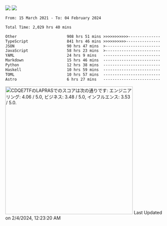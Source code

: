 <div>
  <img src="https://github-readme-stats.vercel.app/api?username=naporin0624&count_private=true&show_icons=true" />
  <img src="https://github-readme-stats.vercel.app/api/top-langs/?username=naporin0624&layout=compact&hide=css" />
  <!--START_SECTION:waka-->

```txt
From: 15 March 2021 - To: 04 February 2024

Total Time: 2,029 hrs 40 mins

Other                      908 hrs 51 mins >>>>>>>>>>>--------------   44.78 %
TypeScript                 841 hrs 46 mins >>>>>>>>>>---------------   41.47 %
JSON                       90 hrs 47 mins  >------------------------   04.47 %
JavaScript                 58 hrs 23 mins  >------------------------   02.88 %
YAML                       24 hrs 9 mins   -------------------------   01.19 %
Markdown                   15 hrs 46 mins  -------------------------   00.78 %
Python                     12 hrs 38 mins  -------------------------   00.62 %
Haskell                    10 hrs 59 mins  -------------------------   00.54 %
TOML                       10 hrs 57 mins  -------------------------   00.54 %
Astro                      6 hrs 27 mins   -------------------------   00.32 %
```

<!--END_SECTION:waka-->
  
  <!--START_SECTION:lapras-card-->
<p ><a href="https://lapras.com/public/CDQE7TF" target="_blank" rel="noopener noreferrer"><img alt="CDQE7TFのLAPRASでのスコアは次の通りです: エンジニアリング: 4.06 / 5.0, ビジネス: 3.48 / 5.0, インフルエンス: 3.53 / 5.0." src="https://lapras-card-generator.vercel.app/api/svg?e=4.06&b=3.48&i=3.53&b1=%23232323&b2=%236d6d6d&i1=%23212121&i2=%23818181&l=ja" width="400" ></a>  
Last Updated on 2/4/2024, 12:23:20 AM</p>
<!--END_SECTION:lapras-card-->
</div>
